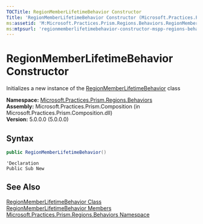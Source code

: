```yaml
---
TOCTitle: RegionMemberLifetimeBehavior Constructor
Title: 'RegionMemberLifetimeBehavior Constructor (Microsoft.Practices.Prism.Regions.Behaviors)'
ms:assetid: 'M:Microsoft.Practices.Prism.Regions.Behaviors.RegionMemberLifetimeBehavior.\#ctor'
ms:mtpsurl: 'regionmemberlifetimebehavior-constructor-mspp-regions-behaviors.md'
---
```


# RegionMemberLifetimeBehavior Constructor

Initializes a new instance of the [RegionMemberLifetimeBehavior](/patterns-practices/reference/regionmemberlifetimebehavior-class-mspp-regions-behaviors) class

**Namespace:** [Microsoft.Practices.Prism.Regions.Behaviors](/patterns-practices/reference/mspp-regions-behaviors-namespace)  
**Assembly:** Microsoft.Practices.Prism.Composition (in Microsoft.Practices.Prism.Composition.dll)  
**Version:** 5.0.0.0 (5.0.0.0)

## Syntax

```C#
public RegionMemberLifetimeBehavior()
```

```VB
'Declaration
Public Sub New
```

## See Also

[RegionMemberLifetimeBehavior Class](/patterns-practices/reference/regionmemberlifetimebehavior-class-mspp-regions-behaviors)  
[RegionMemberLifetimeBehavior Members](/patterns-practices/reference/regionmemberlifetimebehavior-members-mspp-regions-behaviors)  
[Microsoft.Practices.Prism.Regions.Behaviors Namespace](/patterns-practices/reference/mspp-regions-behaviors-namespace)  